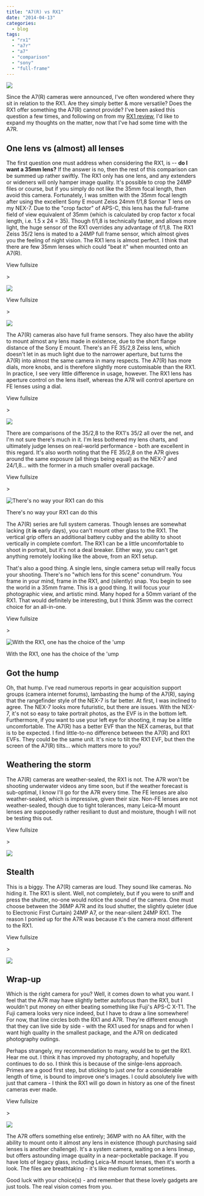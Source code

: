 ```yaml
---
title: "A7(R) vs RX1"
date: "2014-04-13"
categories: 
  - blog
tags: 
  - "rx1"
  - "a7r"
  - "a7"
  - "comparison"
  - "sony"
  - "full-frame"
---
```


![](https://images.squarespace-cdn.com/content/v1/51a5fafae4b0643b1caaa8d3/1397398836808-670DPR9TS7MD0842JZF3/image-asset.jpeg)

Since the A7(R) cameras were announced, I've often wondered where they sit in relation to the RX1. Are they simply better & more versatile? Does the RX1 offer something the A7(R) cannot provide? I've been asked this question a few times, and following on from my [RX1 review](http://www.martinirwinphotography.com/reviews/2014/3/29/rx1-review), I'd like to expand my thoughts on the matter, now that I've had some time with the A7R.

## One lens vs (almost) all lenses

The first question one must address when considering the RX1, is -- **do I want a 35mm lens?** If the answer is no, then the rest of this comparison can be summed up rather swiftly. The RX1 only has one lens, and any extenders or wideners will only hamper image quality. It's possible to crop the 24MP files or course, but if you simply do not like the 35mm focal length, then avoid this camera. Fortunately, I was smitten with the 35mm focal length after using the excellent Sony E mount Zeiss 24mm f/1,8 Sonnar T lens on my NEX-7. Due to the "crop factor" of APS-C, this lens has the full-frame field of view equivalent of 35mm (which is calculated by crop factor x focal length, i.e. 1.5 x 24 = 35). Though f/1,8 is technically faster, and allows more light, the huge sensor of the RX1 overrides any advantage of f/1,8. The RX1 Zeiss 35/2 lens is mated to a 24MP full frame sensor, which almost gives you the feeling of night vision. The RX1 lens is almost perfect. I think that there are few 35mm lenses which could "beat it" when mounted onto an A7(R).

View fullsize

\>

![](https://images.squarespace-cdn.com/content/v1/51a5fafae4b0643b1caaa8d3/1396236821948-H9337G1ERM5EA26XGOUC/image-asset.jpeg)

View fullsize

\>

![](https://images.squarespace-cdn.com/content/v1/51a5fafae4b0643b1caaa8d3/1396237506522-KO9ZG5LHTOVFTT5CFSBE/image-asset.jpeg)

The A7(R) cameras also have full frame sensors. They also have the ability to mount almost any lens made in existence, due to the short flange distance of the Sony E mount. There's an FE 35/2,8 Zeiss lens, which doesn't let in as much light due to the narrower aperture, but turns the A7(R) into almost the same camera in many respects. The A7(R) has more dials, more knobs, and is therefore slightly more customisable than the RX1. In practice, I see very little difference in usage, however. The RX1 lens has aperture control on the lens itself, whereas the A7R will control aperture on FE lenses using a dial.

View fullsize

\>

![](https://images.squarespace-cdn.com/content/v1/51a5fafae4b0643b1caaa8d3/1396238045585-3W4N7WCEFNUNFTN91ILG/image-asset.jpeg)

There are comparisons of the 35/2,8 to the RX1's 35/2 all over the net, and I'm not sure there's much in it. I'm less bothered my lens charts, and ultimately judge lenses on real-world performance - both are excellent in this regard. It's also worth noting that the FE 35/2,8 on the A7R gives around the same exposure (all things being equal) as the NEX-7 and 24/1,8... with the former in a much smaller overall package.

View fullsize

\>

![There's no way your RX1 can do this](https://images.squarespace-cdn.com/content/v1/51a5fafae4b0643b1caaa8d3/1396238635772-PQ4SGXHMK4ZMWD66MOXK/image-asset.jpeg)

<figcaption>



There's no way your RX1 can do this





</figcaption>

The A7(R) series are full system cameras. Though lenses are somewhat lacking (it **is** early days), you can't mount other glass to the RX1. The vertical grip offers an additional battery cubby and the ability to shoot vertically in complete comfort. The RX1 can be a little uncomfortable to shoot in portrait, but it's not a deal breaker. Either way, you can't get anything remotely looking like the above, from an RX1 setup.

That's also a good thing. A single lens, single camera setup will really focus your shooting. There's no "which lens for this scene" conundrum. You frame in your mind, frame in the RX1, and (silently) snap. You begin to see the world in a 35mm frame. This is a good thing. It will focus your photographic view, and artistic mind. Many hoped for a 50mm variant of the RX1. That would definitely be interesting, but I think 35mm was the correct choice for an all-in-one.

View fullsize

\>

![With the RX1, one has the choice of the 'ump](https://images.squarespace-cdn.com/content/v1/51a5fafae4b0643b1caaa8d3/1396236890940-E9W3B0CTVZZSBVB9VX80/image-asset.jpeg)

<figcaption>



With the RX1, one has the choice of the 'ump





</figcaption>

## Got the hump

Oh, that hump. I've read numerous reports in gear acquisition support groups (camera internet forums), lambasting the hump of the A7(R), saying that the rangefinder style of the NEX-7 is far better. At first, I was inclined to agree. The NEX-7 looks more futuristic, but there are issues. With the NEX-7, it's not so easy to take portrait photos, as the EVF is in the bottom left. Furthermore, if you want to use your left eye for shooting, it may be a little uncomfortable. The A7(R) has a better EVF than the NEX cameras, but that is to be expected. I find little-to-no difference between the A7(R) and RX1 EVFs. They could be the same unit. It's nice to tilt the RX1 EVF, but then the screen of the A7(R) tilts... which matters more to you?

## Weathering the storm

The A7(R) cameras are weather-sealed, the RX1 is not. The A7R won't be shooting underwater videos any time soon, but if the weather forecast is sub-optimal, I know I'll go for the A7R every time. The FE lenses are also weather-sealed, which is impressive, given their size. Non-FE lenses are not weather-sealed, though due to tight tolerances, many Leica-M mount lenses are supposedly rather resiliant to dust and moisture, though I will not be testing this out.

View fullsize

\>

![](https://images.squarespace-cdn.com/content/v1/51a5fafae4b0643b1caaa8d3/1396238081283-O6U0KTROTY2UEJ5BJS3C/image-asset.jpeg)

## Stealth

This is a biggy. The A7(R) cameras are loud. They sound like cameras. No hiding it. The RX1 is silent. Well, not completely, but if you were to sniff and press the shutter, no-one would notice the sound of the camera. One must choose between the 36MP A7R and its loud shutter, the slightly quieter (due to Electronic First Curtain) 24MP A7, or the near-silent 24MP RX1. The reason I ponied up for the A7R was because it's the camera most different to the RX1.

View fullsize

\>

![](https://images.squarespace-cdn.com/content/v1/51a5fafae4b0643b1caaa8d3/1396237423633-TIS32IIIOK2LC9ZUK21Z/image-asset.jpeg)

## Wrap-up

Which is the right camera for you? Well, it comes down to what you want. I feel that the A7R may have slightly better autofocus than the RX1, but I wouldn't put money on either beating something like Fuji's APS-C X-T1. The Fuji camera looks very nice indeed, but I have to draw a line somewhere! For now, that line circles both the RX1 and A7R. They're different enough that they can live side by side - with the RX1 used for snaps and for when I want high quality in the smallest package, and the A7R on dedicated photography outings.

Perhaps strangely, my recommendation to many, would be to get the RX1. Hear me out. I think it has improved my photography, and hopefully continues to do so. I think this is because of the sinlge-lens approach. Primes are a good first step, but sticking to just _one_ for a considerable length of time, is bound to improve one's images. I could absolutely live with just that camera - I think the RX1 will go down in history as one of the finest cameras ever made.

View fullsize

\>

![](https://images.squarespace-cdn.com/content/v1/51a5fafae4b0643b1caaa8d3/1396238147060-GAKGBAA85LNINL0938EG/image-asset.jpeg)

The A7R offers something else entirely; 36MP with no AA filter, with the ability to mount onto it almost any lens in existence (though purchasing said lenses is another challenge). It's a system camera, waiting on a lens lineup, but offers astounding image quality in a near-pocketable package. If you have lots of legacy glass, including Leica-M mount lenses, then it's worth a look. The files are breathtaking - it's like medium format sometimes.

Good luck with your choice(s) - and remember that these lovely gadgets are just tools. The real vision comes from you.
